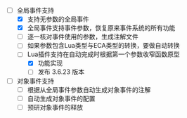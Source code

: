 - [ ] 全局事件支持
  - [x] 支持无参数的全局事件
  - [x] 全局事件支持事件参数，恢复原来事件系统的所有功能
  - [ ] 逐一核对事件使用的参数，生成注解文件
  - [ ] 如果参数包含Lua类型与ECA类型的转换，要做自动转换
  - [ ] Lua插件支持在自动完成时根据第一个参数收窄函数原型
    - [x] 功能实现
    - [ ] 发布 3.6.23 版本
- [ ] 对象事件支持
  - [ ] 根据从全局事件参数自动生成对象事件的注解
  - [ ] 自动生成对象事件的配置
  - [ ] 预研对象事件的释放

